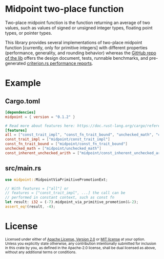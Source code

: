 # Midpoint two-place function

Two-place midpoint function is the function returning an average of two values, such as values of signed or unsigned integer types, floating point types, or pointer types.

This library provides several implementations of two-place midpoint function \[currently, only for primitive integers\] with different properties (performance, generality, and rounding behavior) whereas the [GitHub repo of the lib](https://github.com/JohnScience/midpoint) offers the design document, tests, runnable benchmarks, and pre-generated [criterion.rs performance reports](https://github.com/bheisler/criterion.rs).

# Example

## Cargo.toml

```toml
[dependencies]
midpoint = { version = "0.1.2" }

# Read more about features here: https://doc.rust-lang.org/cargo/reference/features.html#dependency-features
[features]
all = ["const_trait_impl", "const_fn_trait_bound", "unchecked_math", "const_inherent_unchecked_arith"]
const_trait_impl = ["midpoint/const_trait_impl"]
const_fn_trait_bound = ["midpoint/const_fn_trait_bound"]
unchecked_math = ["midpoint/unchecked_math"]
const_inherent_unchecked_arith = ["midpoint/const_inherent_unchecked_arith"]
```

## src/main.rs

```rust
use midpoint::MidpointViaPrimitivePromotionExt;

// With features = ["all"] or 
// features = ["const_trait_impl", ...] the call can be
// performed in constant context, such as const fn
let result: i32 = (-7).midpoint_via_primitive_promotion(&-2);
assert_eq!(result, -4);
```

# License

<sup>
Licensed under either of <a href="LICENSE-APACHE">Apache License, Version
2.0</a> or <a href="LICENSE-MIT">MIT license</a> at your option.
</sup>

<br>

<sub>
Unless you explicitly state otherwise, any contribution intentionally submitted
for inclusion in this crate by you, as defined in the Apache-2.0 license, shall
be dual licensed as above, without any additional terms or conditions.
</sub>